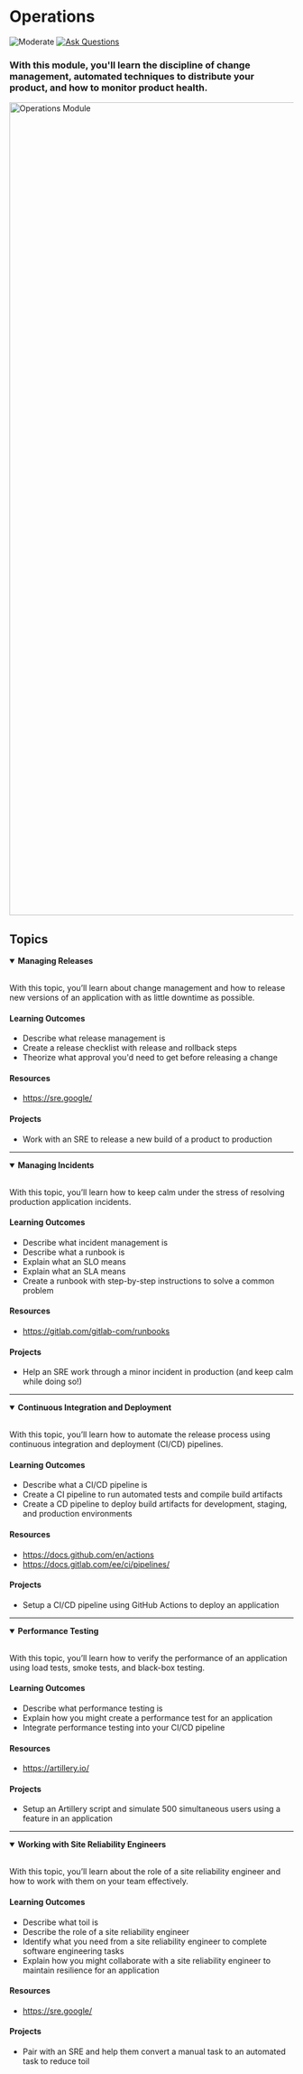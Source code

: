 # Operations

![Moderate](https://img.shields.io/badge/Difficulty-■%20Moderate-blue?style=flat-square)
<a href="https://github.com/engineerkit/engineerkit/discussions">![Ask Questions](https://img.shields.io/badge/Ask%20Questions%20-blue.svg?style=flat-square&logo=discourse&logoWidth=15&labelColor=555&color=4d51cc)</a>

### With this module, you'll learn the discipline of change management, automated techniques to distribute your product, and how to monitor product health.

<img width="1440" alt="Operations Module" src="https://user-images.githubusercontent.com/894178/138357853-527268e0-eb25-447b-bf1f-c1f654ab3e70.png">

## Topics

<details open>
   <summary><b>Managing Releases</b></summary><br/>

   With this topic, you’ll learn about change management and how to release new versions of an application with as little downtime as possible.
   
   #### Learning Outcomes
   * Describe what release management is
   * Create a release checklist with release and rollback steps
   * Theorize what approval you'd need to get before releasing a change

   #### Resources
   * https://sre.google/

   #### Projects
   * Work with an SRE to release a new build of a product to production
</details>

----

<details open>
   <summary><b>Managing Incidents</b></summary><br/>

   With this topic, you’ll learn how to keep calm under the stress of resolving production application incidents.
   
   #### Learning Outcomes
   * Describe what incident management is
   * Describe what a runbook is
   * Explain what an SLO means
   * Explain what an SLA means
   * Create a runbook with step-by-step instructions to solve a common problem
   
   #### Resources
   * https://gitlab.com/gitlab-com/runbooks

   #### Projects
   * Help an SRE work through a minor incident in production (and keep calm while doing so!)
</details>

----

<details open>
   <summary><b>Continuous Integration and Deployment</b></summary><br/>

   With this topic, you’ll learn how to automate the release process using continuous integration and deployment (CI/CD) pipelines.
   
   #### Learning Outcomes
   * Describe what a CI/CD pipeline is
   * Create a CI pipeline to run automated tests and compile build artifacts
   * Create a CD pipeline to deploy build artifacts for development, staging, and production environments

   #### Resources
   * https://docs.github.com/en/actions
   * https://docs.gitlab.com/ee/ci/pipelines/

   #### Projects
   * Setup a CI/CD pipeline using GitHub Actions to deploy an application
</details>

----

<details open>
   <summary><b>Performance Testing</b></summary><br/>

   With this topic, you’ll learn how to verify the performance of an application using load tests, smoke tests, and black-box testing.
   
   #### Learning Outcomes
   * Describe what performance testing is
   * Explain how you might create a performance test for an application
   * Integrate performance testing into your CI/CD pipeline

   #### Resources
   * https://artillery.io/

   #### Projects
   * Setup an Artillery script and simulate 500 simultaneous users using a feature in an application
</details>

----

<details open>
   <summary><b>Working with Site Reliability Engineers</b></summary><br/>

   With this topic, you’ll learn about the role of a site reliability engineer and how to work with them on your team effectively.
   
   #### Learning Outcomes
   * Describe what toil is
   * Describe the role of a site reliability engineer
   * Identify what you need from a site reliability engineer to complete software engineering tasks
   * Explain how you might collaborate with a site reliability engineer to maintain resilience for an application

   #### Resources
   * https://sre.google/

   #### Projects
   * Pair with an SRE and help them convert a manual task to an automated task to reduce toil
</details>
